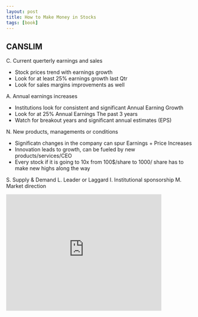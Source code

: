 ```yaml
---
layout: post
title: How to Make Money in Stocks
tags: [book]
---
```


## CANSLIM
C. Current querterly earnings and sales
  - Stock prices trend with earnings growth
  - Look for at least 25% earnings growth last Qtr
  - Look for sales margins improvements as well 

A. Annual earnings increases
  - Institutions look for consistent and significant Annual Earning Growth
  - Look for at 25% Annual Earnings The past 3 years
  - Watch for breakout years and significant annual estimates (EPS)

N. New products, managements or conditions
  - Significatn changes in the company can spur Earnings + Price Increases
  - Innovation leads to growth, can be fueled by new products/services/CEO
  - Every stock if it is going to 10x from 100$/share to 1000/ share has to make new highs along the way 

S. Supply & Demand 
L. Leader or Laggard
I. Institutional sponsorship
M. Market direction


<iframe width="420" height="315" src="https://www.youtube.com/watch?v=v6LA87QgkiY" frameborder="0" allowfullscreen></iframe>

